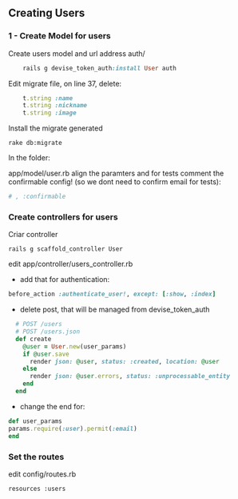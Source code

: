 Creating Users
--------------

### 1 - Create Model for users

Create users model and url address auth/

```ruby
    rails g devise_token_auth:install User auth
```
Edit migrate file, on line 37, delete:

```ruby
    t.string :name
    t.string :nickname
    t.string :image
```

Install the migrate generated

    rake db:migrate

In the folder:

app/model/user.rb align the paramters and for tests comment the confirmable config!
(so we dont need to confirm email for tests):

```ruby
# , :confirmable
```

### Create controllers for users

Criar controller

    rails g scaffold_controller User

edit app/controller/users_controller.rb

- add that for authentication:

```ruby
before_action :authenticate_user!, except: [:show, :index]
```

- delete post, that will be managed from devise_token_auth

```ruby
  # POST /users
  # POST /users.json
  def create
    @user = User.new(user_params)
    if @user.save
      render json: @user, status: :created, location: @user
    else
      render json: @user.errors, status: :unprocessable_entity
    end
  end
```

- change the end for:

```ruby
def user_params
params.require(:user).permit(:email)
end
```

### Set the routes

edit config/routes.rb

    resources :users